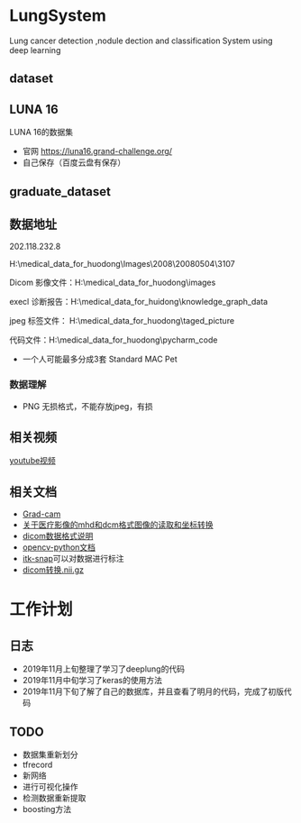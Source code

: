 # LungSystem
Lung cancer detection ,nodule dection and classification System using deep learning

## dataset

## LUNA 16
LUNA 16的数据集
- 官网 https://luna16.grand-challenge.org/
- 自己保存（百度云盘有保存）

## graduate_dataset

## 数据地址
202.118.232.8

H:\medical_data_for_huodong\Images\2008\20080504\3107

Dicom 影像文件：H:\medical_data_for_huodong\images

execl 诊断报告：H:\medical_data_for_huidong\knowledge_graph_data

jpeg 标签文件： H:\medical_data_for_huodong\taged_picture

代码文件：H:\medical_data_for_huodong\pycharm_code

- 一个人可能最多分成3套 Standard MAC Pet


### 数据理解
- PNG 无损格式，不能存放jpeg，有损
## 相关视频
[youtube视频](https://www.youtube.com/watch?v=Dhf6NOVQCjk)

## 相关文档
- [Grad-cam](https://arxiv.org/abs/1610.02391)
- [关于医疗影像的mhd和dcm格式图像的读取和坐标转换](https://blog.csdn.net/zyc2017/article/details/84030903)
- [dicom数据格式说明](https://www.dicomlibrary.com/dicom/)
- [opencv-python文档](https://opencv-python-tutroals.readthedocs.io/en/latest/)
- [itk-snap](http://www.itksnap.org/download/snap/process.php?link=11443&root=nitrc)可以对数据进行标注
- [dicom转换.nii.gz](https://www.jianshu.com/p/4a1a2675a61b)


# 工作计划 
## 日志
- 2019年11月上旬整理了学习了deeplung的代码
- 2019年11月中旬学习了keras的使用方法
- 2019年11月下旬了解了自己的数据库，并且查看了明月的代码，完成了初版代码

## TODO
- 数据集重新划分
- tfrecord
- 新网络
- 进行可视化操作
- 检测数据重新提取
- boosting方法







